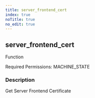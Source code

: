 ```yaml
---
title: server_frontend_cert
index: true
noTitle: true
no_edit: true
---
```




<div class="vql_item"></div>


## server_frontend_cert
<span class='vql_type label label-warning pull-right page-header'>Function</span>


Required Permissions: 
<span class="linkcolour label label-success">MACHINE_STATE</span>

### Description

Get Server Frontend Certificate

